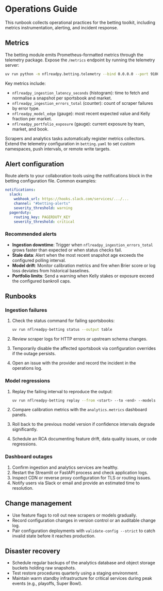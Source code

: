 # Operations Guide

This runbook collects operational practices for the betting toolkit, including
metrics instrumentation, alerting, and incident response.

## Metrics

The betting module emits Prometheus-formatted metrics through the telemetry
package. Expose the `/metrics` endpoint by running the telemetry server:

```bash
uv run python -m nflreadpy.betting.telemetry --bind 0.0.0.0 --port 9100
```

Key metrics include:

- `nflreadpy_ingestion_latency_seconds` (histogram): time to fetch and normalise
a snapshot per sportsbook and market.
- `nflreadpy_ingestion_errors_total` (counter): count of scraper failures by
error type.
- `nflreadpy_model_edge` (gauge): most recent expected value and Kelly fraction
per market.
- `nflreadpy_portfolio_exposure` (gauge): current exposure by team, market, and
book.

Scrapers and analytics tasks automatically register metrics collectors. Extend
the telemetry configuration in `betting.yaml` to set custom namespaces, push
intervals, or remote write targets.

## Alert configuration

Route alerts to your collaboration tools using the notifications block in the
betting configuration file. Common examples:

```yaml
notifications:
  slack:
    webhook_url: https://hooks.slack.com/services/.../...
    channel: "#betting-alerts"
    severity_threshold: warning
  pagerduty:
    routing_key: PAGERDUTY_KEY
    severity_threshold: critical
```

### Recommended alerts

- **Ingestion downtime**: Trigger when `nflreadpy_ingestion_errors_total` grows
  faster than expected or when status checks fail.
- **Stale data**: Alert when the most recent snapshot age exceeds the configured
  polling interval.
- **Model drift**: Monitor calibration metrics and fire when Brier score or log
  loss deviates from historical baselines.
- **Portfolio limits**: Send a warning when Kelly stakes or exposure exceed the
  configured bankroll caps.

## Runbooks

### Ingestion failures

1. Check the status command for failing sportsbooks:

   ```bash
   uv run nflreadpy-betting status --output table
   ```

2. Review scraper logs for HTTP errors or upstream schema changes.
3. Temporarily disable the affected sportsbook via configuration overrides if
   the outage persists.
4. Open an issue with the provider and record the incident in the operations log.

### Model regressions

1. Replay the failing interval to reproduce the output:

   ```bash
   uv run nflreadpy-betting replay --from <start> --to <end> --models <model>
   ```

2. Compare calibration metrics with the `analytics.metrics` dashboard panels.
3. Roll back to the previous model version if confidence intervals degrade
   significantly.
4. Schedule an RCA documenting feature drift, data quality issues, or code
   regressions.

### Dashboard outages

1. Confirm ingestion and analytics services are healthy.
2. Restart the Streamlit or FastAPI process and check application logs.
3. Inspect CDN or reverse proxy configuration for TLS or routing issues.
4. Notify users via Slack or email and provide an estimated time to resolution.

## Change management

- Use feature flags to roll out new scrapers or models gradually.
- Record configuration changes in version control or an auditable change log.
- Pair configuration deployments with `validate-config --strict` to catch
  invalid state before it reaches production.

## Disaster recovery

- Schedule regular backups of the analytics database and object storage buckets
  holding raw snapshots.
- Test restore procedures quarterly using a staging environment.
- Maintain warm standby infrastructure for critical services during peak events
  (e.g., playoffs, Super Bowl).

